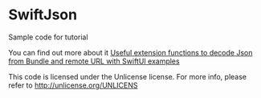 # SwiftJson
Sample code for tutorial 

You can find out more about it 
<a href="https://blog.techchee.com/useful-extension-functions-to-parse-json-from-bundle-and-remote-url-with-swiftui-examples/">Useful extension functions to decode Json from Bundle and remote URL with SwiftUI examples</a>

This code is licensed under the Unlicense license.
For more info, please refer to http://unlicense.org/UNLICENS


